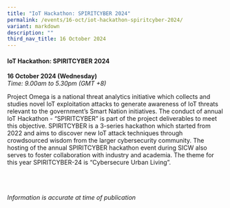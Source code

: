 ```yaml
---
title: "IoT Hackathon: SPIRITCYBER 2024"
permalink: /events/16-oct/iot-hackathon-spiritcyber-2024/
variant: markdown
description: ""
third_nav_title: 16 October 2024
---
```

#### **IoT Hackathon: SPIRITCYBER 2024**

**16 October 2024 (Wednesday)**  
*Time: 9.00am to 5.30pm (GMT +8)*

Project Omega is a national threat analytics initiative which collects and studies novel IoT exploitation attacks to generate awareness of IoT threats relevant to the government’s Smart Nation initiatives. The conduct of annual IoT Hackathon - “SPIRITCYBER” is part of the project deliverables to meet this objective. SPIRITCYBER is a 3-series hackathon which started from 2022 and aims to discover new IoT attack techniques through crowdsourced wisdom from the larger cybersecurity community. The hosting of the annual SPIRITCYBER hackathon event during SICW also serves to foster collaboration with industry and academia. The theme for this year SPIRITCYBER-24 is “Cybersecure Urban Living”.

<br><br><br>
*Information is accurate at time of publication*